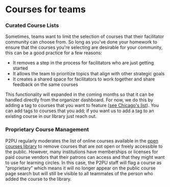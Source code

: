 # Courses for teams

### Curated Course Lists

Sometimes, teams want to limit the selection of courses that their facilitator community can choose from. So long as you've done your homework to ensure that the courses you're selecting are desirable for your community, this can be a good practice for a few reasons:

* It removes a step in the process for facilitators who are just getting started
* It allows the team to prioritize topics that align with other strategic goals
* It creates a shared space for facilitators to work together and share feedback on the same courses

This functionality will expanded in the coming months so that it can be handled directly from the organizer dashboard. For now, we do this by adding a tag to courses that you want to feature \([see Chicago's list](https://www.p2pu.org/en/courses/?languages=en&order&topics=cpl)\). You can add tags to courses that you add; if you want us to add a tag to an existing course in our library just reach out.

### Proprietary Course Management

P2PU regularly moderates the list of online courses available in the [open courses library](https://www.p2pu.org/en/courses/) to remove courses that are not open or freely accessible to the public. However, many institutions have memberships or licenses for paid course vendors that their patrons can access and that they might want to use for learning circles. In this case, the P2PU staff will flag a course as “proprietary” which means it will no longer appear on the public course page search but will still be visible to all teammates of the person who added the course to the library. 


